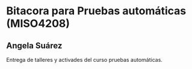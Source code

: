 # Bitacora para Pruebas automáticas (MISO4208)
## Angela Suárez
Entrega de talleres y activades del curso pruebas automáticas.
